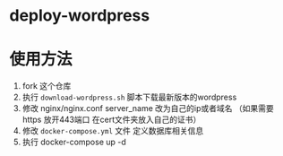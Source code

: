 # deploy-wordpress
# 使用方法

1. fork 这个仓库
2. 执行 `download-wordpress.sh` 脚本下载最新版本的wordpress
3. 修改 nginx/nginx.conf server_name 改为自己的ip或者域名 （如果需要https 放开443端口 在cert文件夹放入自己的证书）
4. 修改 `docker-compose.yml` 文件 定义数据库相关信息
5. 执行 docker-compose up -d
